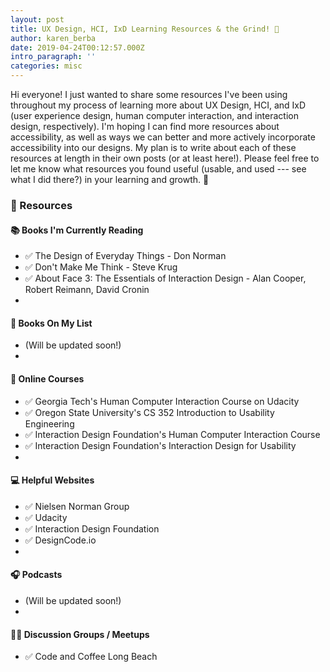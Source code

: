 ```yaml
---
layout: post
title: UX Design, HCI, IxD Learning Resources & the Grind! 📖
author: karen_berba
date: 2019-04-24T00:12:57.000Z
intro_paragraph: ''
categories: misc
---
```


Hi everyone! I just wanted to share some resources I've been using throughout my process of learning more about UX Design, HCI, and IxD (user experience design, human computer interaction, and interaction design, respectively). I'm hoping I can find more resources about accessibility, as well as ways we can better and more actively incorporate accessibility into our designs. My plan is to write about each of these resources at length in their own posts (or at least here!). Please feel free to let me know what resources you found useful (usable, and used --- see what I did there?) in your learning and growth. 🌱

### 📎 Resources 

#### 📚 Books I'm Currently Reading 
- ✅ The Design of Everyday Things - Don Norman
- ✅ Don't Make Me Think - Steve Krug
- ✅ About Face 3: The Essentials of Interaction Design - Alan Cooper, Robert Reimann, David Cronin
-


#### 📕 Books On My List 
- (Will be updated soon!)
-


#### 🎒 Online Courses 
- ✅ Georgia Tech's Human Computer Interaction Course on Udacity
- ✅ Oregon State University's CS 352 Introduction to Usability Engineering
- ✅ Interaction Design Foundation's Human Computer Interaction Course
- ✅ Interaction Design Foundation's Interaction Design for Usability
-


#### 💻 Helpful Websites 
- ✅ Nielsen Norman Group
- ✅ Udacity
- ✅ Interaction Design Foundation
- ✅ DesignCode.io
-


#### 🎧 Podcasts 
- (Will be updated soon!)
-


#### 🙋‍♀️ Discussion Groups / Meetups 
- ✅ Code and Coffee Long Beach

